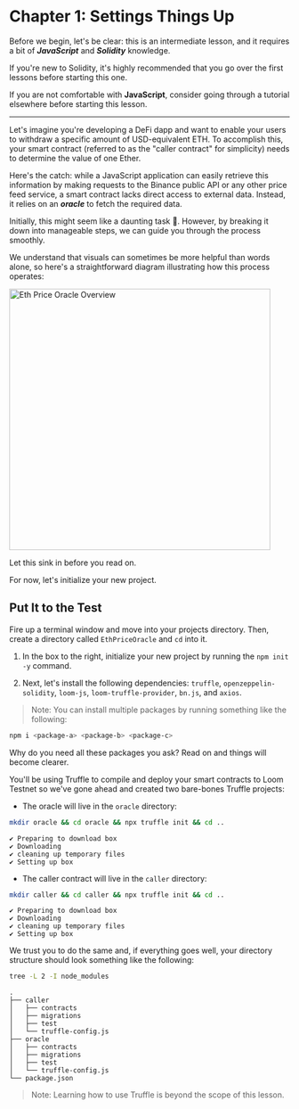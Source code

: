 # Chapter 1: Settings Things Up

Before we begin, let's be clear: this is an intermediate lesson, and it requires a bit of **_JavaScript_** and **_Solidity_** knowledge.

If you're new to Solidity, it's highly recommended that you go over the first lessons before starting this one.

If you are not comfortable with **JavaScript**, consider going through a tutorial elsewhere before starting this lesson.

---

Let's imagine you're developing a DeFi dapp and want to enable your users to withdraw a specific amount of USD-equivalent ETH. To accomplish this, your smart contract (referred to as the "caller contract" for simplicity) needs to determine the value of one Ether.

Here's the catch: while a JavaScript application can easily retrieve this information by making requests to the Binance public API or any other price feed service, a smart contract lacks direct access to external data. Instead, it relies on an **_oracle_** to fetch the required data.

Initially, this might seem like a daunting task 🤯. However, by breaking it down into manageable steps, we can guide you through the process smoothly.

We understand that visuals can sometimes be more helpful than words alone, so here's a straightforward diagram illustrating how this process operates:

<img src="https://blog.chain.link/wp-content/uploads/2020/11/chainlink-diagram.png" alt="Eth Price Oracle Overview" width="469">

Let this sink in before you read on.

For now, let's initialize your new project.

## Put It to the Test

Fire up a terminal window and move into your projects directory. Then, create a directory called `EthPriceOracle` and `cd` into it.

1. In the box to the right, initialize your new project by running the `npm init -y` command.

2. Next, let's install the following dependencies: `truffle`, `openzeppelin-solidity`, `loom-js`, `loom-truffle-provider`, `bn.js`, and `axios`.

  >Note:  You can install multiple packages by running something like the following:

  ```bash
  npm i <package-a> <package-b> <package-c>
  ```

  Why do you need all these packages you ask? Read on and things will become clearer.

  You'll be using Truffle to compile and deploy your smart contracts to Loom Testnet so we've gone ahead and created two bare-bones Truffle projects:

  * The oracle will live in the `oracle` directory:

  ```bash
  mkdir oracle && cd oracle && npx truffle init && cd ..
  ```

  ```
  ✔ Preparing to download box
  ✔ Downloading
  ✔ cleaning up temporary files
  ✔ Setting up box
  ```

   * The caller contract will live in the `caller` directory:

  ```bash
  mkdir caller && cd caller && npx truffle init && cd ..
  ```

  ```
  ✔ Preparing to download box
  ✔ Downloading
  ✔ cleaning up temporary files
  ✔ Setting up box
  ```

  We trust you to do the same and, if everything goes well, your directory structure should look something like the following:

  ```bash
  tree -L 2 -I node_modules
  ```

  ```
  .
  ├── caller
  │   ├── contracts
  │   ├── migrations
  │   ├── test
  │   └── truffle-config.js
  ├── oracle
  │   ├── contracts
  │   ├── migrations
  │   ├── test
  │   └── truffle-config.js
  └── package.json
  ```

  >Note: Learning how to use Truffle is beyond the scope of this lesson.
